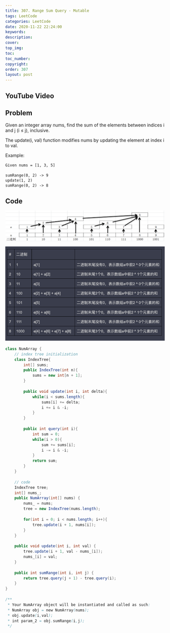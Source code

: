 ```yaml
---
title: 307. Range Sum Query - Mutable
tags: LeetCode
categories: LeetCode
date: 2020-11-22 22:24:00
keywords:
description:
cover:
top_img:
toc:
toc_number:
copyright:
order: 307
layout: post
---
```


## YouTube Video

## Problem

Given an integer array nums, find the sum of the elements between indices i and j (i ≤ j), inclusive.

The update(i, val) function modifies nums by updating the element at index i to val.

Example:
```
Given nums = [1, 3, 5]

sumRange(0, 2) -> 9
update(1, 2)
sumRange(0, 2) -> 8
```

## Code

![image tooltip here](./assets/307.png)

![image tooltip here](./assets/307-2.png)

```java
class NumArray {
    // index tree initialization
    class IndexTree{
        int[] sums;
        public IndexTree(int n){
            sums = new int[n + 1];
        }

        public void update(int i, int delta){
            while(i < sums.length){
                sums[i] += delta;
                i += i & -i;
            }
        }

        public int query(int i){
            int sum = 0;
            while(i > 0){
                sum += sums[i];
                i -= i & -i;
            }
            return sum;
        }
    }

    // code
    IndexTree tree;
    int[] nums_;
    public NumArray(int[] nums) {
        nums_ = nums;
        tree = new IndexTree(nums.length);

        for(int i = 0; i < nums.length; i++){
            tree.update(i + 1, nums[i]);
        }
    }

    public void update(int i, int val) {
        tree.update(i + 1, val - nums_[i]);
        nums_[i] = val;
    }

    public int sumRange(int i, int j) {
        return tree.query(j + 1) - tree.query(i);
    }
}

/**
 * Your NumArray object will be instantiated and called as such:
 * NumArray obj = new NumArray(nums);
 * obj.update(i,val);
 * int param_2 = obj.sumRange(i,j);
 */
```
